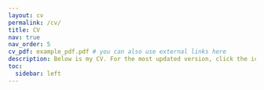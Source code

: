 ```yaml
---
layout: cv
permalink: /cv/
title: CV
nav: true
nav_order: 5
cv_pdf: example_pdf.pdf # you can also use external links here
description: Below is my CV. For the most updated version, click the icon above and download the PDF.
toc:
  sidebar: left
---
```

